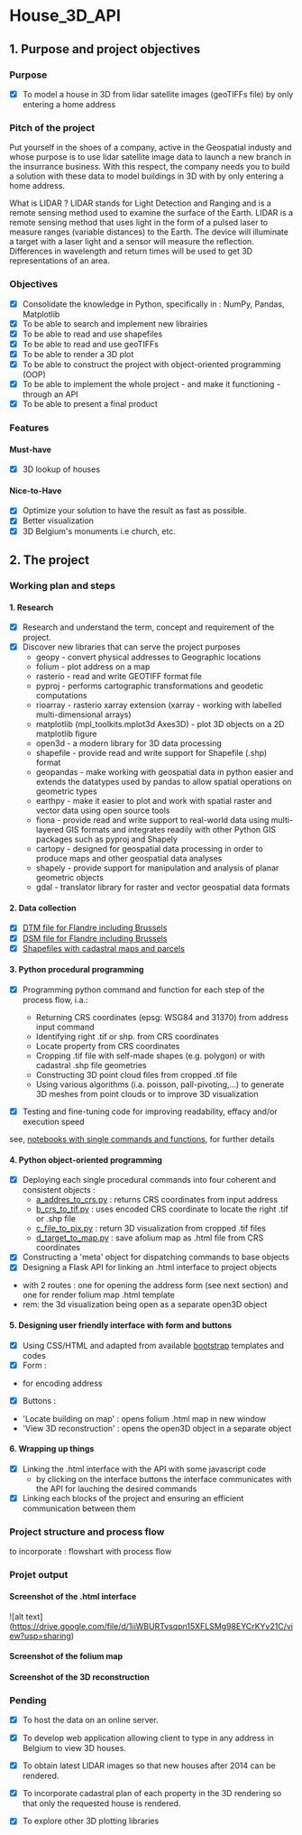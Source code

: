 # House_3D_API

## 1. Purpose and project objectives 

### Purpose
- [x] To model a house in 3D from lidar satellite images (geoTIFFs file) by only entering a home address

### Pitch of the project 
Put yourself in the shoes of a company, active in the Geospatial industy and whose purpose is to use lidar satellite image data to launch a new branch in the insurrance business. With this respect, the company needs you to build a solution with these data to model buildings in 3D with by only entering a home address.

What is LIDAR ? LIDAR stands for Light Detection and Ranging and is a remote sensing method used to examine the surface of the Earth. LIDAR is a remote sensing method that uses light in the form of a pulsed laser to measure ranges (variable distances) to the Earth. The device will illuminate a target with a laser light and a sensor will measure the reflection. Differences in wavelength and return times will be used to get 3D representations of an area.

### Objectives
- [x] Consolidate the knowledge in Python, specifically in : NumPy, Pandas, Matplotlib
- [x] To be able to search and implement new librairies
- [x] To be able to read and use shapefiles
- [x] To be able to read and use geoTIFFs
- [x] To be able to render a 3D plot
- [x] To be able to construct the project with object-oriented programming (OOP)
- [x] To be able to implement the whole project - and make it functioning -  through an API
- [x] To be able to present a final product

### Features 
#### Must-have 
- [x] 3D lookup of houses

#### Nice-to-Have
- [x] Optimize your solution to have the result as fast as possible.
- [x] Better visualization
- [x] 3D Belgium's monuments i.e church, etc.

## 2. The project 
### Working plan and steps 
#### 1. Research 
- [x] Research and understand the term, concept and requirement of the project.
- [x] Discover new libraries that can serve the project purposes 
  - geopy - convert physical addresses to Geographic locations
  - folium - plot address on a map
  - rasterio - read and write GEOTIFF format file
  - pyproj - performs cartographic transformations and geodetic computations
  - rioarray - rasterio xarray extension (xarray - working with labelled multi-dimensional arrays)
  - matplotlib (mpl_toolkits.mplot3d Axes3D) - plot 3D objects on a 2D matplotlib figure
  - open3d - a modern library for 3D data processing
  - shapefile - provide read and write support for Shapefile (.shp) format
  - geopandas - make working with geospatial data in python easier and extends the datatypes used by pandas to allow spatial operations on geometric types
  - earthpy - make it easier to plot and work with spatial raster and vector data using open source tools
  - fiona - provide read and write support to real-world data using multi-layered GIS formats and integrates readily with other Python GIS packages such as pyproj and Shapely
  - cartopy - designed for geospatial data processing in order to produce maps and other geospatial data analyses
  - shapely - provide support for manipulation and analysis of planar geometric objects
  - gdal - translator library for raster and vector geospatial data formats

#### 2. Data collection 
- [x] [DTM file for Flandre including Brussels](http://bit.ly/DTM_Flandre)
- [x] [DSM file for Flandre including Brussels](http://bit.ly/DSM_Flandre)
- [x] [Shapefiles with cadastral maps and parcels](https://eservices.minfin.fgov.be/myminfin-web/pages/cadastral-plans?_ga=2.167466685.225309318.1604313780-388788923.1602907232)

#### 3. Python procedural programming 
- [x] Programming python command and function for each step of the process flow, i.a.:
  - Returning CRS coordinates (epsg: WSG84 and 31370) from address input command 
  - Identifying right .tif or shp. from CRS coordinates
  - Locate property from CRS coordinates
  - Cropping .tif file with self-made shapes (e.g. polygon) or with cadastral .shp file geometries 
  - Constructing 3D point cloud files from cropped .tif file
  - Using various algorithms (i.a. poisson, pall-pivoting,...) to generate 3D meshes from point clouds or to improve 3D visualization  

- [x] Testing and fine-tuning code for improving readability, effacy and/or execution speed

see, [notebooks with single commands and functions](https://github.com/jcmeunier77/House_3D_API/tree/master/notebooks%20with%20single%20commands%20and%20functions), for further details 

#### 4. Python object-oriented programming
- [x] Deploying each single procedural commands into four coherent and consistent objects : 
  - [a_addres_to_crs.py](https://github.com/jcmeunier77/House_3D_API/blob/master/api/src/utils/a_addres_to_crs.py) : returns CRS coordinates from input address
  - [b_crs_to_tif.py](https://github.com/jcmeunier77/House_3D_API/blob/master/api/src/utils/b_crs_to_tif.py) : uses encoded CRS coordinate to locate the right .tif or .shp file
  - [c_file_to_pix.py](https://github.com/jcmeunier77/House_3D_API/blob/master/api/src/utils/c_file_to_pix.py) : return 3D visualization from cropped .tif files
  - [d_target_to_map.py](https://github.com/jcmeunier77/House_3D_API/blob/master/api/src/utils/d_target_to_map.py) : save afolium map as .html file from CRS coordinates
 - [x] Constructing a 'meta' object for dispatching commands to base objects
 - [x] Designing a Flask API for linking an .html interface to project objects 
  - with 2 routes : one for opening the address form (see next section) and one for render folium map .html template
  - rem: the 3d visualization being open as a separate open3D object  
 
 #### 5. Designing user friendly interface with form and buttons 
 - [x] Using CSS/HTML and adapted from available [bootstrap](https://v5.getbootstrap.com/) templates and codes  
 - [x] Form :
  - for encoding address
 - [x] Buttons :
  - 'Locate building on map' : opens folium .html map in new window  
  - 'View 3D reconstruction' : opens the open3D object in a separate object 
   
#### 6. Wrapping up things 
- [x] Linking the .html interface with the API with some javascript code 
  - by clicking on the interface buttons the interface communicates with the API for lauching the desired commands 
- [x] Linking each blocks of the project and ensuring an efficient communication between them 

### Project structure and process flow

to incorporate : flowshart with process flow 

### Projet output 
#### Screenshot of the .html interface 
![alt text] (https://drive.google.com/file/d/1iiWBURTvsqpn15XFLSMg98EYCrKYv21C/view?usp=sharing)

#### Screenshot of the folium map 


#### Screenshot of the 3D reconstruction 

### Pending 

- [x] To host the data on an online server.
- [x] To develop web application allowing client to type in any address in Belgium to view 3D houses.
- [x] To obtain latest LIDAR images so that new houses after 2014 can be rendered.
- [x] To incorporate cadastral plan of each property in the 3D rendering so that only the requested house is rendered.
- [x] To explore other 3D plotting libraries




  
  
